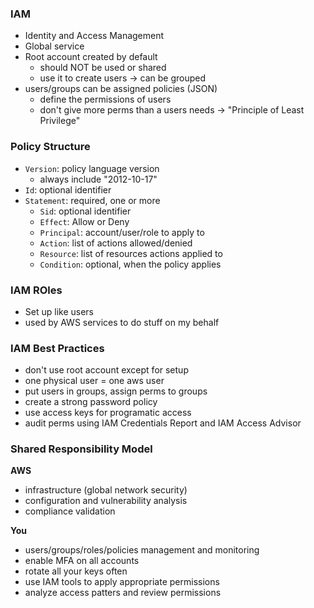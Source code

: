 ### IAM

- Identity and Access Management
- Global service
- Root account created by default
  - should NOT be used or shared
  - use it to create users -> can be grouped
- users/groups can be assigned policies (JSON)
  - define the permissions of users
  - don't give more perms than a users needs -> "Principle of Least Privilege"

### Policy Structure

- `Version`: policy language version
  - always include "2012-10-17"
- `Id`: optional identifier
- `Statement`: required, one or more
  - `Sid`: optional identifier
  - `Effect`: Allow or Deny
  - `Principal`: account/user/role to apply to
  - `Action`: list of actions allowed/denied
  - `Resource`: list of resources actions applied to
  - `Condition`: optional, when the policy applies

### IAM ROles

- Set up like users
- used by AWS services to do stuff on my behalf

### IAM Best Practices

- don't use root account except for setup
- one physical user = one aws user
- put users in groups, assign perms to groups
- create a strong password policy
- use access keys for programatic access
- audit perms using IAM Credentials Report and IAM Access Advisor

### Shared Responsibility Model

**AWS**

- infrastructure (global network security)
- configuration and vulnerability analysis
- compliance validation

**You**

- users/groups/roles/policies management and monitoring
- enable MFA on all accounts
- rotate all your keys often
- use IAM tools to apply appropriate permissions
- analyze access patters and review permissions
